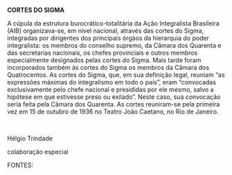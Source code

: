 **CORTES DO SIGMA**

A cúpula da estrutura burocrático-totalitária da Ação Integralista
Brasileira (AIB) organizava-se, em nível nacional, através das cortes do
Sigma, integradas por dirigentes dos principais órgãos da hierarquia do
poder integralista: os membros do conselho supremo, da Câmara dos
Quarenta e das secretarias nacionais, os chefes provinciais e outros
membros especialmente designados pelas cortes do Sigma. Mais tarde foram
incorporados também às cortes do Sigma os membros da Câmara dos
Quatrocentos. As cortes do Sigma, que, em sua definição legal, reuniam
“as expressões máximas do integralismo em todo o país”, eram “convocadas
exclusivamente pelo chefe nacional e presididas por ele mesmo, salvo a
hipótese em que estivesse preso ou exilado”. Neste caso, sua convocação
seria feita pela Câmara dos Quarenta. As cortes reuniram-se pela
primeira vez em 15 de outubro de 1936 no Teatro João Caetano, no Rio de
Janeiro.

 

Hélgio Trindade

colaboração especial

FONTES:

 
